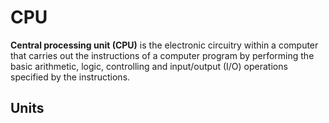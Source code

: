 # CPU

**Central processing unit (CPU)** is the electronic circuitry within a computer that carries out the instructions of a computer program by performing the basic arithmetic, logic, controlling and input/output (I/O) operations specified by the instructions.


## Units





